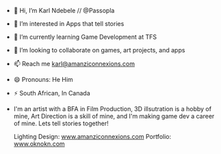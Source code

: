 - 👋 Hi, I’m Karl Ndebele // @Passopla
- 👀 I’m interested in Apps that tell stories
- 🌱 I’m currently learning Game Development at TFS
- 💞️ I’m looking to collaborate on games, art projects, and apps
- 📫 Reach me karl@amanziconnexions.com
- 😄 Pronouns: He Him
- ⚡ South African, In Canada

- I'm an artist with a BFA in Film Production, 3D illsutration is a hobby of mine, Art Direction is a skill of mine, and I'm making game dev a career of mine.
  Lets tell stories together!

  Lighting Design: www.amanziconnexions.com
  Portfolio: www.oknokn.com

<!---
Passopla/Passopla
--->
